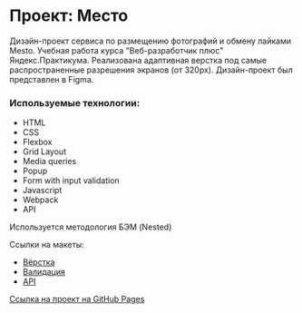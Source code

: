 # Проект: Место


Дизайн-проект сервиса по размещению фотографий и обмену лайками Mesto. Учебная работа курса "Веб-разработчик плюс" Яндекс.Практикума.
Реализована адаптивная верстка под самые распространенные разрешения экранов (от 320px). 
Дизайн-проект был представлен в Figma.   

### Используемые технологии:

* HTML
* CSS
* Flexbox
* Grid Layout
* Media queries
* Popup
* Form with input validation
* Javascript
* Webpack
* API

Используется методология БЭМ (Nested)

Ссылки на макеты:
* [Вёрстка](https://www.figma.com/file/2cn9N9jSkmxD84oJik7xL7/JavaScript.-Sprint-4)
* [Валидация](https://www.figma.com/file/kRVLKwYG3d1HGLvh7JFWRT/JavaScript.-Sprint-6)
* [API](https://www.figma.com/file/PSdQFRHoxXJFs2FH8IXViF/JavaScript.-Sprint-9)

[Ссылка на проект на GitHub Pages](https://lakatosska.github.io/mesto-project)



